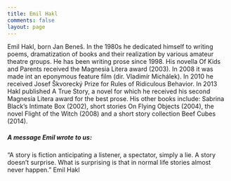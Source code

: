 ```yaml
---
title: Emil Hakl
comments: false
layout: page
---
```

Emil Hakl, born Jan Beneš. In the 1980s he dedicated himself to writing poems, dramatization of
books and their realization by various amateur theatre groups. He
has been writing prose since 1998. His novella Of Kids and Parents received the Magnesia Litera award (2003). In 2008 it was made int an eponymous feature film (dir. Vladimír Michálek). In 2010 he received Josef Škvorecký Prize for Rules of Ridiculous Behavior. In 2013 Hakl published A True Story, a novel for which he received his second Magnesia Litera award for the best prose. His other books include: Sabrina Black’s Intimate Box (2002), short stories On Flying Objects (2004), the novel Flight of the Witch (2008) and a short story collection Beef Cubes (2014).


##### A message Emil wrote to us:

“A story is fiction anticipating a listener,
a spectator, simply a lie.
A story doesn’t surprise.
What is surprising is that in normal life
stories almost never happen.”
Emil Hakl
